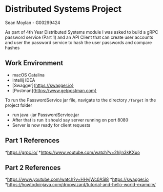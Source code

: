 # Distributed Systems Project
Sean Moylan - G00299424

As part of 4th Year Distributed Systems module I was asked to build a gRPC password service (Part 1) and an API Client that can create user accounts and user the password service to hash the user passwords and compare hashes

## Work Environment
- macOS Catalina
- Intellij IDEA
- [Swagger]{https://swagger.io}
- [Postman]{https://www.getpostman.com}

To run the PasswordService jar file, navigate to the directory `/Target` in the project folder
- run java -jar PasswordService.jar
- After that is run it should say server running on port 8080
- Server is now ready for client requests

## Part 1 References 
*https://grpc.io/
*https://www.youtube.com/watch?v=2hjIn3kKXuo

## Part 2 References
*https://www.youtube.com/watch?v=HHyjWc0ASl8
*https://swagger.io
*https://howtodoinjava.com/dropwizard/tutorial-and-hello-world-example/
